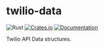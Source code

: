 # twilio-data

![Rust](https://github.com/DoumanAsh/twilio-data/workflows/Rust/badge.svg?branch=master)
[![Crates.io](https://img.shields.io/crates/v/twilio-data.svg)](https://crates.io/crates/twilio-data)
[![Documentation](https://docs.rs/twilio-data/badge.svg)](https://docs.rs/crate/twilio-data/)

Twilio API Data structures.
